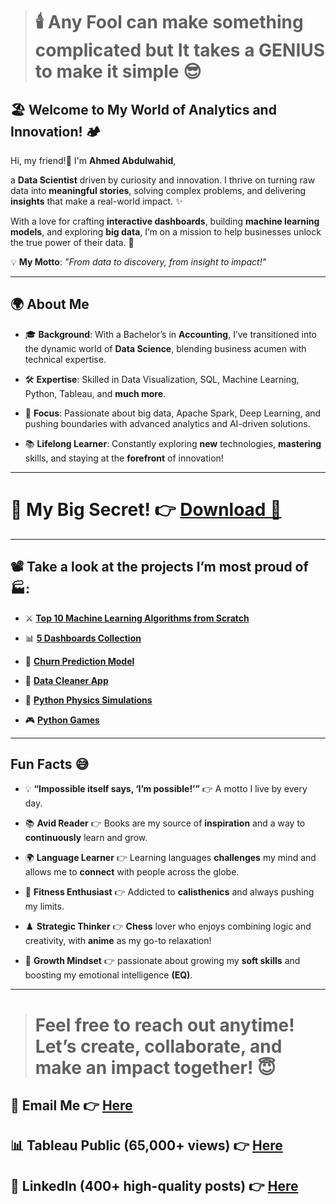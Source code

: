 > # 🕯️ Any Fool can make something **complicated** but It takes a GENIUS to make it simple 😎

## 🏖️ Welcome to My World of Analytics and Innovation! 🏕️    

Hi, my friend!👋 I'm **Ahmed Abdulwahid**, 

a **Data Scientist** driven by curiosity and innovation. I thrive on turning raw data into **meaningful stories**, solving complex problems, and delivering **insights** that make a real-world impact. ✨  

With a love for crafting **interactive dashboards**, building **machine learning models**, and exploring **big data**, I’m on a mission to help businesses unlock the true power of their data. 🚀  

💡 **My Motto**: *"From data to discovery, from insight to impact!"*  


---

## 🌍 About Me

- 🎓 **Background**: With a Bachelor’s in **Accounting**, I’ve transitioned into the dynamic world of **Data Science**, blending business acumen with technical expertise.
    
- 🛠️ **Expertise**: Skilled in Data Visualization, SQL, Machine Learning, Python, Tableau, and **much more**.
  
- 🎯 **Focus**: Passionate about big data, Apache Spark, Deep Learning, and pushing boundaries with advanced analytics and AI-driven solutions.
  
- 📚 **Lifelong Learner**: Constantly exploring **new** technologies, **mastering** skills, and staying at the **forefront** of innovation! 

---


# **👀 My Big Secret!** 👉 [Download 📂](https://github.com/user-attachments/files/18285902/Resume.pdf)


---

## 📽️ Take a look at the projects I’m most proud of 🏭:  
 
- ⚔️ [**Top 10 Machine Learning Algorithms from Scratch**](https://github.com/AhmedAbdulWahid-Data/Top_10_ML_Algorithms)
  
- 📊 [**5 Dashboards Collection**](https://github.com/AhmedAbdulWahid-Data/Top_5_Dashboards)
  
- 🤖 [**Churn Prediction Model**](https://github.com/AhmedAbdulWahid-Data/Customer_Churn_Prediction)
  
- 🧼 [**Data Cleaner App**](https://github.com/AhmedAbdulWahid-Data/Data_Cleaner_app)

- 🔭 [**Python Physics Simulations**](https://github.com/AhmedAbdulWahid-Data/Python_Physics)
  
- 🎮 [**Python Games**](https://github.com/AhmedAbdulWahid-Data/Python_Games)

  
---

## Fun Facts 😅 

- 💡 **“Impossible itself says, ‘I’m possible!’”** 👉 A motto I live by every day.

- 📚 **Avid Reader** 👉 Books are my source of **inspiration** and a way to **continuously** learn and grow.

- 🌍 **Language Learner** 👉 Learning languages **challenges** my mind and allows me to **connect** with people across the globe.
  
- 🤸 **Fitness Enthusiast** 👉 Addicted to **calisthenics** and always pushing my limits.
  
- ♟️ **Strategic Thinker** 👉 **Chess** lover who enjoys combining logic and creativity, with **anime** as my go-to relaxation!
  
- 🌱 **Growth Mindset** 👉 passionate about growing my **soft skills** and boosting my emotional intelligence **(EQ)**.



---

> # Feel free to reach out anytime! Let’s create, collaborate, and make an impact together! 😇   

## 📧 Email Me 👉 [Here](mailto:ahmedabdulwahid.data@gmail.com)

## 📊 Tableau Public (65,000+ views) 👉 [Here](https://public.tableau.com/app/profile/ahmed.abdul.wahid/vizzes)

## 💼 LinkedIn (400+ high-quality posts) 👉 [Here](https://www.linkedin.com/in/ahmed-abdulwahid/)



